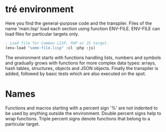 tré environment
===============

Here you find the general-purpose code and the transpiler.  Files of the
name 'main.lisp' load each section using function ENV-FILE.  ENV-FILE can
load files for particular targets only.

~~~lisp
; Load file for Common LISP, PHP or JS target.
(env-load "some-file.lisp" :cl :php :js)
~~~

The environment starts with functions handling lists, numbers and symbols
and gradually grows with functions for more complex data types: arrays,
hash tables, structures, objects and JSON objects.  Finally the transpiler
is added, followed by basic tests which are also executed on the spot.

# Names

Functions and macros starting with a percent sign '%' are not indented to
be used by anything outside the environment.
Double percent signs help to wrap functions.
Triple percent signs denote functions that belong to a particular target.
